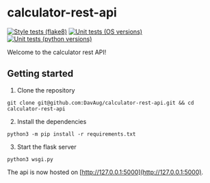 # calculator-rest-api

[![Style tests (flake8)](https://github.com/DavAug/calculator-rest-api/actions/workflows/style-test.yaml/badge.svg)](https://github.com/DavAug/calculator-rest-api/actions/workflows/style-test.yaml)
[![Unit tests (OS versions)](https://github.com/DavAug/calculator-rest-api/actions/workflows/unit-tests-os-versions.yaml/badge.svg)](https://github.com/DavAug/calculator-rest-api/actions/workflows/unit-tests-os-versions.yaml)
[![Unit tests (python versions)](https://github.com/DavAug/calculator-rest-api/actions/workflows/unit-tests-python-versions.yaml/badge.svg)](https://github.com/DavAug/calculator-rest-api/actions/workflows/unit-tests-python-versions.yaml)

Welcome to the calculator rest API!

## Getting started

1. Clone the repository

```[bash]
git clone git@github.com:DavAug/calculator-rest-api.git && cd calculator-rest-api
```

2. Install the dependencies

```[bash]
python3 -m pip install -r requirements.txt
```

3. Start the flask server
```[bash]
python3 wsgi.py
```

The api is now hosted on [http://127.0.0.1:5000](http://127.0.0.1:5000).
